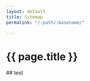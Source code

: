 ```yaml
---
layout: default
title: Sitemap
permalink: "/:path/:basename/"

---
```

<main class="container" markdown="1">
  <h1>{{ page.title }}</h1>
  ## test
</main>
